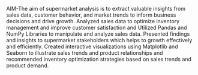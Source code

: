 AIM-The aim of supermarket analysis is to extract valuable insights from sales data, customer behavior, and market trends to inform business decisions and drive growth.
Analyzed sales data to optimize inventory management and improve customer satisfaction and Utilized Pandas and NumPy Libraries to manipulate and analyze sales data.
Presented findings and insights to supermarket stakeholders which helps to growth effectively and efficiently.
Created interactive visualizations using Matplotlib and Seaborn to illustrate sales trends and product relationships and recommended inventory optimization strategies based on sales trends and product demand.
